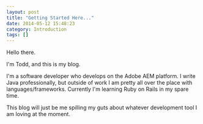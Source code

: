 ```yaml
---
layout: post
title: "Getting Started Here..."
date: 2014-05-12 15:48:23
category: Introduction
tags: []
---
```


Hello there. 

I'm Todd, and this is my blog.

I'm a software developer who develops on the Adobe AEM platform. I write Java professionally, but outside of work I am pretty all over the place with languages/frameworks. Currently I'm learning Ruby on Rails in my spare time. 

This blog will just be me spilling my guts about whatever development tool I am loving at the moment. 

